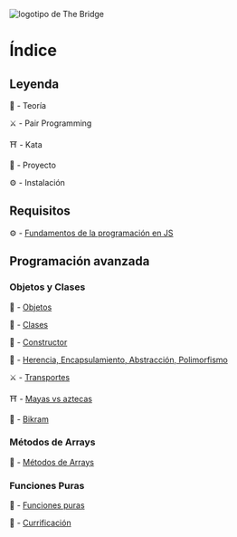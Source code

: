![logotipo de The Bridge](https://user-images.githubusercontent.com/27650532/77754601-e8365180-702b-11ea-8bed-5bc14a43f869.png  "logotipo de The Bridge")

# Índice

## Leyenda

:scroll: - Teoría

:crossed_swords: - Pair Programming

:shinto_shrine: - Kata

:european_castle: - Proyecto

:gear: - Instalación

## Requisitos

:gear: - [Fundamentos de la programación en JS](https://github.com/TheBridge-FullStackDeveloper/fundamentos-de-programacion)

## Programación avanzada

### Objetos y Clases 

:scroll: - [Objetos](./Objetos.md)

:scroll: - [Clases](https://javascript.info/class)

:scroll: - [Constructor](https://developer.mozilla.org/es/docs/Web/JavaScript/Referencia/Classes/constructor)

:scroll: - [Herencia, Encapsulamiento, Abstracción, Polimorfismo](https://developer.mozilla.org/es/docs/Web/JavaScript/Introducci%C3%B3n_a_JavaScript_orientado_a_objetos)

:crossed_swords: - [Transportes](https://github.com/TheBridge-FullStackDeveloper/programacion-avanzada-pp-il-sogno-di-volare)

:shinto_shrine: - [Mayas vs aztecas](https://github.com/TheBridge-FullStackDeveloper/programacion-avanzada-kata-mayas-y-aztecas)

:european_castle: - [Bikram](https://github.com/TheBridge-FullStackDeveloper/programacion-avanzada-bikram-objetos-clases)

###  Métodos de Arrays 

:scroll: - [Métodos de Arrays](./Metodos-arrays.md)

###  Funciones Puras

:scroll: - [Funciones puras](https://www.etnassoft.com/2016/06/21/las-funciones-puras-en-javascript-concepto-ejemplos-y-beneficios/)

:scroll: - [Currificación](https://elabismodenull.wordpress.com/2016/12/08/programacion-funcional-en-javascript-la-currificacion/)


<!-- :scroll: - [Composición de funciones]()



:crossed_swords: - [Bikram]()

:shinto_shrine: - []()

:european_castle: - [Bikram]()

### Miércoles

:scroll: - [Estados compartidos]()

:scroll: - [Mutabilidad]()

:scroll: - [Destructuring](https://developer.mozilla.org/es/docs/Web/JavaScript/Referencia/Operadores/Destructuring_assignment)

:scroll: - [Spread operator](https://developer.mozilla.org/es/docs/Web/JavaScript/Referencia/Operadores/Spread_operator)

:crossed_swords: - [Bikram]()

:shinto_shrine: - []()

:european_castle: - [Bikram]()

### Jueves

:scroll: - [Promesas](https://developer.mozilla.org/es/docs/Web/JavaScript/Referencia/Objetos_globales/Promise)

:scroll: - [Async Await](https://developer.mozilla.org/es/docs/Web/JavaScript/Referencia/Sentencias/funcion_asincrona)

:crossed_swords: - []()

:shinto_shrine: - []()

:european_castle: - [Quiz]()

### Viernes

:scroll: - [LocalStorage](https://developer.mozilla.org/es/docs/Web/API/Window/localStorage)

:scroll: - [Object methods](https://www.w3schools.com/js/js_object_methods.asp)

:crossed_swords: - []()

:shinto_shrine: - []()

:european_castle: - [Quiz]() -->
